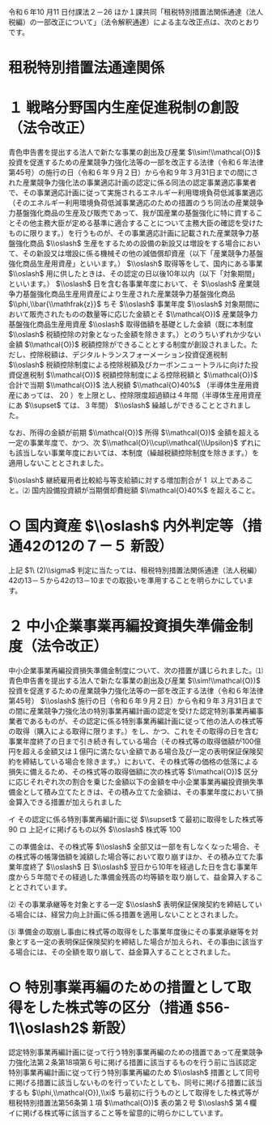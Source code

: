 令和６年10 月11 日付課法２－26 ほか１課共同「租税特別措置法関係通達（法人税編）の一部改正について」（法令解釈通達）による主な改正点は、次のとおりです。

# 租税特別措置法通達関係

# １ 戦略分野国内生産促進税制の創設（法令改正）

青色申告書を提出する法人で新たな事業の創出及び産業 $\\sim!\\mathcal{O})$ 投資を促進するための産業競争力強化法等の一部を改正する法律（令和６年法律第45号）の施行の日（令和６年９月２日）から令和９年３月31日までの間にされた産業競争力強化法の事業適応計画の認定に係る同法の認定事業適応事業者で、その事業適応計画に従って実施されるエネルギー利用環境負荷低減事業適応（そのエネルギー利用環境負荷低減事業適応のための措置のうち同法の産業競争力基盤強化商品の生産及び販売であって、我が国産業の基盤強化に特に資することその他主務大臣が定める基準に適合することについて主務大臣の確認を受けたものに限ります。）を行うものが、その事業適応計画に記載された産業競争力基盤強化商品 $\\oslash$ 生産をするための設備の新設又は増設をする場合において、その新設又は増設に係る機械その他の減価償却資産（以下「産業競争力基盤強化商品生産用資産」といいます。） $\\oslash$ 取得等をして、国内にある事業 $\\oslash$ 用に供したときは、その認定の日以後10年以内（以下「対象期間」といいます。） $\\oslash$ 日を含む各事業年度において、そ $\\oslash$ 産業競争力基盤強化商品生産用資産により生産された産業競争力基盤強化商品 $\\phi,\\bar{\\mathfrak{z}}$ ちそ $\\oslash$ 事業年度 $\\oslash$ 対象期間において販売されたものの数量等に応じた金額とそ $\\mathcal{O})$ 産業競争力基盤強化商品生産用資産 $\\oslash$ 取得価額を基礎とした金額（既に本制度 $\\oslash$ 税額控除の対象となった金額を除きます。）とのうちいずれか少ない金額 $\\mathcal{O})$ 税額控除ができることとする制度が創設されました。ただし、控除税額は、デジタルトランスフォーメーション投資促進税制 $\\oslash$ 税額控除制度による控除税額及びカーボンニュートラルに向けた投資促進税制 $\\mathcal{O})$ 税額控除制度による控除税額と $\\mathcal{O})$ 合計で当期 $\\mathcal{O})$ 法人税額 $\\mathcal{O}40%$ （半導体生産用資産にあっては、 $20%$ ）を上限とし、控除限度超過額は４年間（半導体生産用資産にあ $\\supset$ ては、３年間） $\\oslash$ 繰越しができることとされました。

なお、所得の金額が前期 $\\mathcal{O})$ 所得 $\\mathcal{O})$ 金額を超える一定の事業年度で、かつ、次 $\\mathcal{O}\\cup\\mathcal{\\Upsilon}$ ずれにも該当しない事業年度においては、本制度（繰越税額控除制度を除きます。）を適用しないこととされました。

$\\oslash$ 継続雇用者比較給与等支給額に対する増加割合が $1\ %$ 以上であること。⑵ 国内設備投資額が当期償却費総額 $\\mathcal{O}40%$ を超えること。

# ○ 国内資産 $\\oslash$ 内外判定等（措通42の12の７－５ 新設）

上記 $1\ (2)\\sigma$ 判定に当たっては、租税特別措置法関係通達（法人税編）42の13－５から42の13－10までの取扱いを準用することを明らかにしています。

# ２ 中小企業事業再編投資損失準備金制度（法令改正）

中小企業事業再編投資損失準備金制度について、次の措置が講じられました。⑴ 青色申告書を提出する法人で新たな事業の創出及び産業 $\\sim!\\mathcal{O})$ 投資を促進するための産業競争力強化法等の一部を改正する法律（令和６年法律第45号） $\\oslash$ 施行の日（令和６年９月２日）から令和９年３月31日までの間に産業競争力強化法の特別事業再編計画の認定を受けた認定特別事業再編事業者であるものが、その認定に係る特別事業再編計画に従って他の法人の株式等の取得（購入による取得に限ります。）をし、かつ、これをその取得の日を含む事業年度終了の日まで引き続き有している場合（その株式等の取得価額が100億円を超える金額又は１億円に満たない金額である場合及び一定の表明保証保険契約を締結している場合を除きます。）において、その株式等の価格の低落による損失に備えるため、その株式等の取得価額に次の株式等 $\\mathcal{O})$ 区分に応じそれぞれ次の割合を乗じた金額以下の金額を中小企業事業再編投資損失準備金として積み立てたときは、その積み立てた金額は、その事業年度において損金算入できる措置が加えられました

イ その認定に係る特別事業再編計画に従 $\\supset$ て最初に取得をした株式等 $90%$ ロ 上記イに掲げるもの以外 $\\oslash$ 株式等 $100%$

この準備金は、その株式等 $\\oslash$ 全部又は一部を有しなくなった場合、その株式等の帳簿価額を減額した場合等において取り崩すほか、その積み立てた事業年度終了 $\\oslash$ 日 $\\oslash$ 翌日から10年を経過した日を含む事業年度から５年間でその経過した準備金残高の均等額を取り崩して、益金算入することとされています。

⑵ その事業承継等を対象とする一定 $\\oslash$ 表明保証保険契約を締結している場合には、経営力向上計画に係る措置を適用しないこととされました。

⑶ 準備金の取崩し事由に株式等の取得をした事業年度後にその事業承継等を対象とする一定の表明保証保険契約を締結した場合が加えられ、その事由に該当する場合には、その全額を取り崩して、益金算入することとされました。

# ○ 特別事業再編のための措置として取得をした株式等の区分（措通 $56-1\\oslash2$ 新設）

認定特別事業再編計画に従って行う特別事業再編のための措置であって産業競争力強化法第２条第18項第６号に掲げる措置に該当するものを行う前に当該認定特別事業再編計画に従って行う特別事業再編のため $\\oslash$ 措置として同号に掲げる措置に該当しないものを行っていたとしても、同号に掲げる措置に該当するも $\\phi,\\mathcal{O}),\\xi$ ち最初に行うものとして取得をした株式等が租税特別措置法第56条第１項 $\\mathcal{O})$ 表の第２号 $\\oslash$ 第４欄イに掲げる株式等に該当すること等を留意的に明らかにしています。